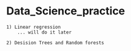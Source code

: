 # Data_Science_practice

```
1) Linear regression
    ... will do it later 
```

```
2) Desision Trees and Random forests
    
```
